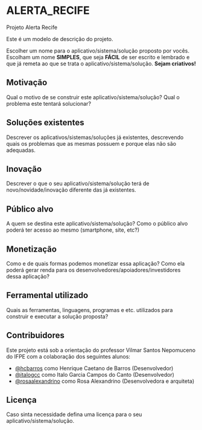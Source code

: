 # ALERTA_RECIFE
Projeto Alerta Recife

Este é um modelo de descrição do projeto.

Escolher um nome para o aplicativo/sistema/solução proposto por vocês.
Escolham
um nome **SIMPLES**, que seja **FÁCIL** de ser escrito e lembrado e
que já
remeta ao que se trata o aplicativo/sistema/solução. **Sejam
criativos!**
## Motivação
Qual o motivo de se construir este aplicativo/sistema/solução? Qual o
problema
este tentará solucionar?
## Soluções existentes
Descrever os aplicativos/sistemas/soluções já existentes, descrevendo
quais os
problemas que as mesmas possuem e porque elas não são adequadas.
## Inovação
Descrever o que o seu aplicativo/sistema/solução terá de
novo/novidade/inovação
diferente das já existentes.
## Público alvo
A quem se destina este aplicativo/sistema/solução? Como o público alvo
poderá
ter acesso ao mesmo (smartphone, site, etc?)
## Monetização
Como e de quais formas podemos monetizar essa aplicação? Como ela
poderá gerar
renda para os desenvolvedores/apoiadores/investidores dessa aplicação?
## Ferramental utilizado
Quais as ferramentas, linguagens, programas e etc. utilizados para
construir e
executar a solução proposta?
## Contribuidores
Este projeto está sob a orientação do professor Vilmar Santos Nepomuceno do IFPE com a colaboração dos seguintes alunos:
- [@hcbarros](https://github.com/hcbarros) como Henrique Caetano de Barros
(Desenvolvedor)
- [@italogcc](https://github.com/italogcc) como Italo Garcia Campos do Canto
(Desenvolvedor)
- [@rosaalexandrino](https://github.com/rosaalexandrino) como Rosa Alexandrino
(Desenvolvedora e arquiteta)
## Licença
Caso sinta necessidade defina uma licença para o seu
aplicativo/sistema/solução.

